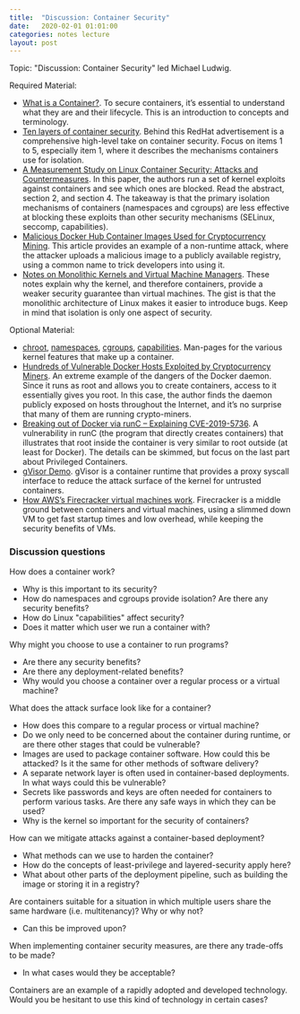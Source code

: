 ```yaml
---
title:  "Discussion: Container Security"
date:   2020-02-01 01:01:00
categories: notes lecture 
layout: post
---
```


Topic: "Discussion: Container Security" led Michael Ludwig.

Required Material:

- [What is a Container?](https://www.youtube.com/watch?v=EnJ7qX9fkcU). To secure containers, it’s essential to understand what they are and their lifecycle. This is an introduction to concepts and terminology.
- [Ten layers of container security](https://www.redhat.com/en/resources/container-security-openshift-cloud-devops-whitepaper). Behind this RedHat advertisement is a comprehensive high-level take on container security. Focus on items 1 to 5, especially item 1, where it describes the mechanisms containers use for isolation.
- [A Measurement Study on Linux Container Security: Attacks and Countermeasures](https://dl.acm.org/doi/abs/10.1145/3274694.3274720). In this paper, the authors run a set of kernel exploits against containers and see which ones are blocked. Read the abstract, section 2, and section 4. The takeaway is that the primary isolation mechanisms of containers (namespaces and cgroups) are less effective at blocking these exploits than other security mechanisms (SELinux, seccomp, capabilities).
- [Malicious Docker Hub Container Images Used for Cryptocurrency Mining](https://www.trendmicro.com/vinfo/in/security/news/virtualization-and-cloud/malicious-docker-hub-container-images-cryptocurrency-mining). This article provides an example of a non-runtime attack, where the attacker uploads a malicious image to a publicly available registry, using a common name to trick developers into using it.
- [Notes on Monolithic Kernels and Virtual Machine Managers](http://web.mit.edu/6.033/2017/wwwdocs/lec/l06.pdf). These notes explain why the kernel, and therefore containers, provide a weaker security guarantee than virtual machines. The gist is that the monolithic architecture of Linux makes it easier to introduce bugs. Keep in mind that isolation is only one aspect of security.


Optional Material:

- [chroot](https://man7.org/linux/man-pages/man2/chroot.2.html), [namespaces](https://man7.org/linux/man-pages/man7/namespaces.7.html), [cgroups](https://man7.org/linux/man-pages/man7/cgroups.7.html), [capabilities](https://man7.org/linux/man-pages/man7/capabilities.7.html). Man-pages for the various kernel features that make up a container.
- [Hundreds of Vulnerable Docker Hosts Exploited by Cryptocurrency Miners](https://www.imperva.com/blog/hundreds-of-vulnerable-docker-hosts-exploited-by-cryptocurrency-miners/). An extreme example of the dangers of the Docker daemon. Since it runs as root and allows you to create containers, access to it essentially gives you root. In this case, the author finds the daemon publicly exposed on hosts throughout the Internet, and it’s no surprise that many of them are running crypto-miners.
- [Breaking out of Docker via runC – Explaining CVE-2019-5736](https://unit42.paloaltonetworks.com/breaking-docker-via-runc-explaining-cve-2019-5736/). A vulnerability in runC (the program that directly creates containers) that illustrates that root inside the container is very similar to root outside (at least for Docker). The details can be skimmed, but focus on the last part about Privileged Containers.
- [gVisor Demo](https://www.youtube.com/watch?v=TJJT8wc0T_c). gVisor is a container runtime that provides a proxy syscall interface to reduce the attack surface of the kernel for untrusted containers.
- [How AWS’s Firecracker virtual machines work](https://www.youtube.com/watch?v=BIRv2FnHJAg). Firecracker is a middle ground between containers and virtual machines, using a slimmed down VM to get fast startup times and low overhead, while keeping the security benefits of VMs.


### Discussion questions

How does a container work?
- Why is this important to its security?
- How do namespaces and cgroups provide isolation? Are there any security benefits?
- How do Linux "capabilities" affect security?
- Does it matter which user we run a container with?

Why might you choose to use a container to run programs?
- Are there any security benefits?
- Are there any deployment-related benefits?
- Why would you choose a container over a regular process or a virtual machine?

What does the attack surface look like for a container?
- How does this compare to a regular process or virtual machine?
- Do we only need to be concerned about the container during runtime, or are there other stages that could be vulnerable?
- Images are used to package container software. How could this be attacked? Is it the same for other methods of software delivery?
- A separate network layer is often used in container-based deployments. In what ways could this be vulnerable?
- Secrets like passwords and keys are often needed for containers to perform various tasks. Are there any safe ways in which they can be used?
- Why is the kernel so important for the security of containers?

How can we mitigate attacks against a container-based deployment?
- What methods can we use to harden the container?
- How do the concepts of least-privilege and layered-security apply here?
- What about other parts of the deployment pipeline, such as building the image or storing it in a registry?

Are containers suitable for a situation in which multiple users share the same hardware (i.e. multitenancy)? Why or why not?
- Can this be improved upon?

When implementing container security measures, are there any trade-offs to be made?
- In what cases would they be acceptable?

Containers are an example of a rapidly adopted and developed technology. Would you be hesitant to use this kind of technology in certain cases?
